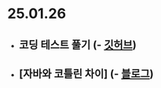 # 25.01.26

- ## 코딩 테스트 풀기 (- [깃허브](https://github.com/rim109/codingtest-practice))
- ## [자바와 코틀린 차이] (- [블로그](https://rim109.tistory.com/280))
